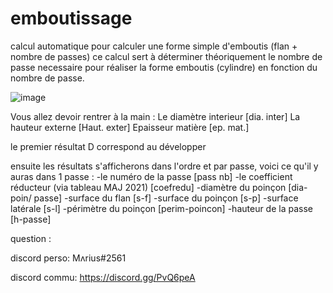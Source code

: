 # emboutissage
calcul automatique pour calculer une forme simple d'emboutis (flan + nombre de passes)
ce calcul sert à déterminer théoriquement le nombre de passe necessaire pour réaliser la forme emboutis (cylindre) en fonction du nombre de passe.



![image](https://user-images.githubusercontent.com/84912528/119827012-f403f900-bef8-11eb-9c44-f5681d72490e.png)



Vous allez devoir rentrer à la main :
Le diamètre interieur [dia. inter] 
La hauteur externe [Haut. exter] 
Epaisseur matière [ep. mat.]

le premier résultat D correspond au développer


ensuite les résultats s'afficherons dans l'ordre et par passe, voici ce qu'il y auras dans 1 passe :
  -le numéro de la passe [pass nb]
  -le coefficient réducteur (via tableau MAJ 2021)  [coefredu]
  -diamètre du poinçon  [dia-poin/ passe]
  -surface du flan  [s-f]
  -surface du poinçon [s-p]
  -surface latérale [s-l]
  -périmètre du poinçon [perim-poincon]
  -hauteur de la passe [h-passe]
  
  
  

question :

discord perso: Mʌrius#2561

discord commu: https://discord.gg/PvQ6peA

